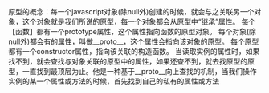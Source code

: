 原型的概念：每一个javascript对象(除null外)创建的时候，就会与之关联另一个对象，这个对象就是我们所说的原型，每一个对象都会从原型中“继承”属性。
每个【函数】都有一个prototype属性，这个属性指向函数的原型对象。
每个对象(除null外)都会有的属性，叫做__proto__，这个属性会指向该对象的原型。
每个原型都有一个constructor属性，指向该关联的构造函数。
当读取实例的属性时，如果找不到，就会查找与对象关联的原型中的属性，如果还查不到，就去找原型的原型，一直找到最顶层为止。他是一种基于__proto__向上查找的机制，当我们操作实例的某一个属性或方法的时候，首先找到自己的私有的属性或方法